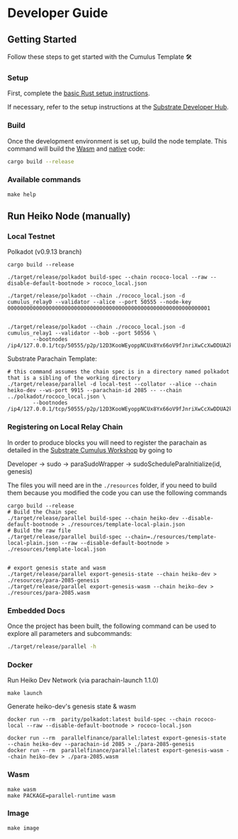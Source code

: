 # Developer Guide

## Getting Started

Follow these steps to get started with the Cumulus Template :hammer_and_wrench:

### Setup

First, complete the [basic Rust setup instructions](./doc/rust-setup.md).

If necessary, refer to the setup instructions at the
[Substrate Developer Hub](https://substrate.dev/docs/en/knowledgebase/getting-started/#manual-installation).

### Build

Once the development environment is set up, build the node template. This command will build the
[Wasm](https://substrate.dev/docs/en/knowledgebase/advanced/executor#wasm-execution) and
[native](https://substrate.dev/docs/en/knowledgebase/advanced/executor#native-execution) code:

```bash
cargo build --release
```

### Available commands

```
make help
```

## Run Heiko Node (manually)

### Local Testnet

Polkadot (v0.9.13 branch)

```
cargo build --release

./target/release/polkadot build-spec --chain rococo-local --raw --disable-default-bootnode > rococo_local.json

./target/release/polkadot --chain ./rococo_local.json -d cumulus_relay0 --validator --alice --port 50555 --node-key 0000000000000000000000000000000000000000000000000000000000000001


./target/release/polkadot --chain ./rococo_local.json -d cumulus_relay1 --validator --bob --port 50556 \
        --bootnodes /ip4/127.0.0.1/tcp/50555/p2p/12D3KooWEyoppNCUx8Yx66oV9fJnriXwCcXwDDUA2kj6vnc6iDEp
```

Substrate Parachain Template:

```
# this command assumes the chain spec is in a directory named polkadot that is a sibling of the working directory
./target/release/parallel -d local-test --collator --alice --chain heiko-dev --ws-port 9915 --parachain-id 2085 -- --chain ../polkadot/rococo_local.json \
        --bootnodes /ip4/127.0.0.1/tcp/50555/p2p/12D3KooWEyoppNCUx8Yx66oV9fJnriXwCcXwDDUA2kj6vnc6iDEp
```

### Registering on Local Relay Chain

In order to produce blocks you will need to register the parachain as detailed in the [Substrate Cumulus Workshop](https://substrate.dev/cumulus-workshop/#/en/3-parachains/2-register) by going to

Developer -> sudo -> paraSudoWrapper -> sudoScheduleParaInitialize(id, genesis)

<!-- Ensure you set the `ParaId` to `2085` and the `parachain: Bool` to `Yes`. -->

The files you will need are in the `./resources` folder, if you need to build them because you modified the code you can use the following commands

```
cargo build --release
# Build the Chain spec
./target/release/parallel build-spec --chain heiko-dev --disable-default-bootnode > ./resources/template-local-plain.json
# Build the raw file
./target/release/parallel build-spec --chain=./resources/template-local-plain.json --raw --disable-default-bootnode > ./resources/template-local.json


# export genesis state and wasm
./target/release/parallel export-genesis-state --chain heiko-dev > ./resources/para-2085-genesis
./target/release/parallel export-genesis-wasm --chain heiko-dev > ./resources/para-2085.wasm
```

### Embedded Docs

Once the project has been built, the following command can be used to explore all parameters and
subcommands:

```sh
./target/release/parallel -h
```

### Docker

Run Heiko Dev Network (via parachain-launch 1.1.0)

```
make launch
```

Generate heiko-dev's genesis state & wasm

```
docker run --rm  parity/polkadot:latest build-spec --chain rococo-local --raw --disable-default-bootnode > rococo-local.json

docker run --rm  parallelfinance/parallel:latest export-genesis-state --chain heiko-dev --parachain-id 2085 > ./para-2085-genesis
docker run --rm  parallelfinance/parallel:latest export-genesis-wasm --chain heiko-dev > ./para-2085.wasm
```

### Wasm

```
make wasm
make PACKAGE=parallel-runtime wasm
```

### Image

```
make image
```
